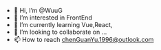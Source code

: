 - 👋 Hi, I’m @WuuG
- 👀 I’m interested in FrontEnd
- 🌱 I’m currently learning Vue,React,
- 💞️ I’m looking to collaborate on ...
- 📫 How to reach chenGuanYu.1996@outlook.com
<!---
WuuG/WuuG is a ✨ special ✨ repository because its `README.md` (this file) appears on your GitHub profile.
You can click the Preview link to take a look at your changes.
--->